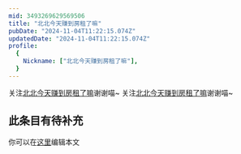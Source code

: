 ```yaml
---
mid: 3493269629569506
title: "北北今天赚到房租了嘛"
pubDate: "2024-11-04T11:22:15.074Z"
updatedDate: "2024-11-04T11:22:15.074Z"
profile:
  {
    Nickname: ["北北今天赚到房租了嘛"],
  }
---
```


关注[北北今天赚到房租了嘛](https://space.bilibili.com/3493269629569506)谢谢喵~ 关注[北北今天赚到房租了嘛](https://space.bilibili.com/3493269629569506)谢谢喵~

## 此条目有待补充
你可以在[这里](https://github.com/Yuhanawa/VTuber.ICU-Content/edit/master/v/北北今天赚到房租了嘛/index.md)编辑本文
